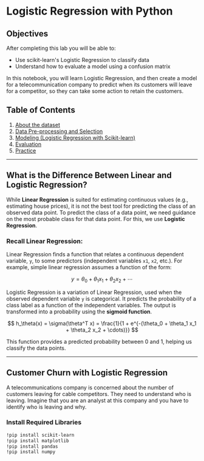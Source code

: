 # Logistic Regression with Python

## Objectives

After completing this lab you will be able to:

* Use scikit-learn's Logistic Regression to classify data
* Understand how to evaluate a model using a confusion matrix

In this notebook, you will learn Logistic Regression, and then create a model for a telecommunication company to predict when its customers will leave for a competitor, so they can take some action to retain the customers.

## Table of Contents

1. [About the dataset](#about_dataset)
2. [Data Pre-processing and Selection](#preprocessing)
3. [Modeling (Logistic Regression with Scikit-learn)](#modeling)
4. [Evaluation](#evaluation)
5. [Practice](#practice)

---

## What is the Difference Between Linear and Logistic Regression?

While **Linear Regression** is suited for estimating continuous values (e.g., estimating house prices), it is not the best tool for predicting the class of an observed data point. To predict the class of a data point, we need guidance on the most probable class for that data point. For this, we use **Logistic Regression**.

### Recall Linear Regression:

Linear Regression finds a function that relates a continuous dependent variable, `y`, to some predictors (independent variables `x1`, `x2`, etc.). For example, simple linear regression assumes a function of the form:

$$
y = \theta_0 + \theta_1 x_1 + \theta_2 x_2 + \cdots
$$

Logistic Regression is a variation of Linear Regression, used when the observed dependent variable `y` is categorical. It predicts the probability of a class label as a function of the independent variables. The output is transformed into a probability using the **sigmoid function**.

$$
h_\theta(x) = \sigma(\theta^T x) = \frac{1}{1 + e^{-(\theta_0 + \theta_1 x_1 + \theta_2 x_2 + \cdots)}}
$$

This function provides a predicted probability between 0 and 1, helping us classify the data points.

---

## Customer Churn with Logistic Regression

A telecommunications company is concerned about the number of customers leaving for cable competitors. They need to understand who is leaving. Imagine that you are an analyst at this company and you have to identify who is leaving and why.

### Install Required Libraries

```bash
!pip install scikit-learn
!pip install matplotlib
!pip install pandas
!pip install numpy